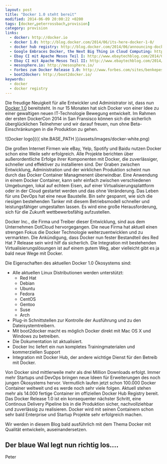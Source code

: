 ```yaml
---
layout: post
title: "Docker 1.0 steht bereit"
modified: 2014-06-09 20:00:22 +0200
tags: [docker,peterrossbach,provision]
category: provision
links:
  - docker: http://docker.io
  - docker 1.0: http://blog.docker.com/2014/06/its-here-docker-1-0/
  - docker hub registry: http://blog.docker.com/2014/06/announcing-docker-hub-and-official-repositories/
  - Google Embraces Docker, the Next Big Thing in Cloud Computing: http://www.wired.com/2014/06/eric-brewer-google-docker/
  - Ebay CI mit Apache Mesos Teil I: http://www.ebaytechblog.com/2014/04/04/delivering-ebays-ci-solution-with-apache-mesos-part-i
  - Ebay CI mit Apache Mesos Teil II: http://www.ebaytechblog.com/2014/05/12/delivering-ebays-ci-solution-with-apache-mesos-part-ii
  - mesosphere.io: http://mesosphere.io/
  - Forbes zum Docker Release 1.0: http://www.forbes.com/sites/benkepes/2014/06/09/docker-launches-a-1-0-product-and-gains-an-opportunity-to-monetize/
  - boot2docker: http://boot2docker.io/
keywords:
  - docker
  - docker registry
---
```

Die freudige Neuigkeit für alle Entwickler und Administrator ist, dass nun [Docker 1.0](http://blog.docker.com/2014/06/its-here-docker-1-0/) bereitsteht. In nur 15 Monaten hat sich Docker von einer Idee zu einer gewaltigen neuen IT-Technologie Bewegung entwickelt. Im Rahmen der ersten DockerCon 2014 in San Fransisco können sich die sicherlich überglücklichen Teilnehmer und wir darauf freuen, nun ohne Beta-Einschränkungen in die Produktion zu gehen.

![Docker logo]({{ site.BASE_PATH }}/assets/images/docker-white.png) 

Die großen Internet Firmen wie eBay, Yelp, Spotify und Baidu nutzen Docker schon eine Weile sehr erfolgreich. Alle Projekte berichten über außerordentliche Erfolge ihrer Komponenten mit Docker, die zuverlässiger, schneller und effektiver zu installieren sind. Der Graben zwischen Entwicklung, Administration und der wirklichen Produktion scheint nun durch das Docker Container Managmenent überwindbar. Eine Anwendung in einem Docker Container, kann sehr einfach zwischen verschiedenen Umgebungen, lokal auf echtem Eisen, auf einer Virtualisierungsplattform oder in der Cloud gestartet werden und das ohne Veränderung. Das Leben für uns DevOps hat eine neue Baustelle. Bin sehr gespannt, wie sich die riesigen bestehenden Tanker mit diesem Betriebsmodell schneller und leistungsfähiger umgestalten lassen. Es wird eine große Herausforderung, sich für die Zukunft wettbewerbsfähig aufzustellen. 

Docker Inc., die Firma und Treiber dieser Entwicklung, sind aus dem Unternehmen DotCloud hervorgegangen. Die neue Firma hat aktuell einen strengen Fokus die Docker Technologie weiterzuentwicklen und zu vermarkten. Die Ankündigung, dass Docker nun fester Bestandteil des Red Hat 7 Release sein wird hilf da sicherlich. Die Integration mit bestehenden Virtualisierungslösungen ist auf einem gutem Weg, aber vielleicht gibt es ja bald neue Wege mit Docker.

Die Eigenschaften des aktuellen Docker 1.0 Ökosystems sind:

  - Alle aktuellen Linux Distributionen werden unterstützt:
     - Red Hat
     - Debian
     - Ubuntu
     - Fedora
     - CentOS
     - Gentoo
     - Suse
     - Arch
  - Plug-in Schnittstellen zur Kontrolle der Ausführung und zu den Dateisystemtreibern.
  - Mit boot2docker macht es möglich Docker direkt mit Mac OS X und Windows zu betreiben.
  - Die Dokumentation ist aktualisiert.
  - Docker Inc liefert ein nun kompletes Trainingmaterialen und kommerziellen Support
  - Integration mit Docker Hub, der andere wichtige Dienst für den Betreib mit Docker.

Von Docker sind mittlerweile mehr als drei Million Downloads erfolgt. Immer mehr Startups und DevOps bringen neue Ideen für Erweiterungen des noch jungen Ökosystems hervor.  Vermutlich laufen jetzt schon 100.000 Docker Container weltweit und es werde noch sehr viele folgen. Aktuell stehen mehr als 14.000 fertige Container im offiziellen Docker Hub Registry bereit. Das Docker Release 1.0 ist ein konsequenter nächster Schritt, eine Continous Delivery Pipeline bis in die Produktion sicher, nachvollziehbar und zuverlässig zu realisieren. Docker wird mit seinen Containern schon sehr bald Enterprise und Startup Projekte sehr erfolgreich machen.

Wir werden in diesem Blog bald ausführlich mit dem Thema Docker mit Qualität entwickeln, auseinandersetzen.

Der blaue Wal legt nun richtig los....
--
Peter
